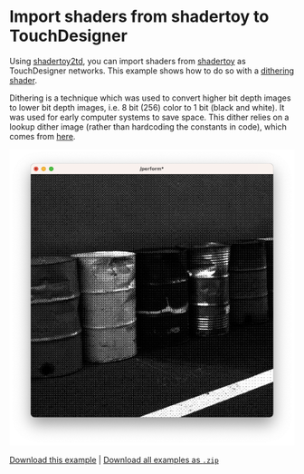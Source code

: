 # Import shaders from shadertoy to TouchDesigner

Using [shadertoy2td](https://derivative.ca/community-post/asset/shadertoy2td-convert-shadertoy-url-touchdesigner-network/67490), you can import shaders from [shadertoy](shadertoy.com/) as TouchDesigner networks. This example shows how to do so with a [dithering shader](https://www.shadertoy.com/view/tsKfDW).

Dithering is a technique which was used to convert higher bit depth images to lower bit depth images, i.e. 8 bit (256) color to 1 bit (black and white). It was used for early computer systems to save space. This dither relies on a lookup dither image (rather than hardcoding the constants in code), which comes from [here](https://github.com/tromero/BayerMatrix).

![A picture of oil drums, dithered. Dithering is a technique which was used to convert higher bit depth images to lower bit depth images, i.e. 8 bit (256) color to 1 bit (black and white). It was used for early computer systems to save space.](shadertoy-dither.png)

[Download this example](https://github.com/XRRCA/CreativeCoding/raw/main/touchdesigner/shaders-shadertoy-dither/shadertoy-dither.toe) | [Download all examples as `.zip`](https://github.com/XRRCA/CreativeCoding/archive/refs/heads/main.zip)
